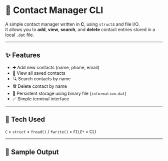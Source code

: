 # 📒 Contact Manager CLI

A simple contact manager written in **C**, using `struct`s and file I/O.  
It allows you to **add**, **view**, **search**, and **delete** contact entries stored in a local `.dat` file.

---

## ✨ Features

- ➕ Add new contacts (name, phone, email)
- 📄 View all saved contacts
- 🔍 Search contacts by name
- 🗑️ Delete contact by name
- 💾 Persistent storage using binary file (`information.dat`)
- ✅ Simple terminal interface

---

## 🧠 Tech Used

`C` • `struct` • `fread()` / `fwrite()` • `FILE*` • CLI

---

## 🧪 Sample Output


